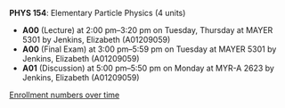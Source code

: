 **PHYS 154**: Elementary Particle Physics (4 units)

- **A00** (Lecture) at 2:00 pm–3:20 pm on Tuesday, Thursday at MAYER 5301 by Jenkins, Elizabeth (A01209059)
- **A00** (Final Exam) at 3:00 pm–5:59 pm on Tuesday at MAYER 5301 by Jenkins, Elizabeth (A01209059)
- **A01** (Discussion) at 5:00 pm–5:50 pm on Monday at MYR-A 2623 by Jenkins, Elizabeth (A01209059)

[Enrollment numbers over time](./PHYS154.tsv)
